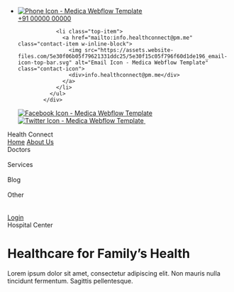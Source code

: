 <!DOCTYPE html>
<html data-wf-domain="https://hippyaki.github.io/HealthConnect/" data-wf-page="5e30f06b05f796620b1ddc26"
  data-wf-site="5e30f06b05f79621331ddc25> 

<head>
  <meta charset="utf-8" />
  <title>Health Connect</title>

  <link rel="apple-touch-icon" sizes="180x180" href="assets/favicon/apple-touch-icon.png">
  <link rel="icon" type="image/png" sizes="32x32" href="assets/favicon/favicon-32x32.png">
  <link rel="icon" type="image/png" sizes="16x16" href="assets/favicon/favicon-16x16.png">
  <link rel="manifest" href="assets/favicon/site.webmanifest">


  <link href="https://unpkg.com/boxicons@2.0.7/css/boxicons.min.css" rel="stylesheet">                     
  <link href="https://assets.website-files.com/5e30f06b05f79621331ddc25/css/medicatemplate.webflow.d2ac5975f.css"
    rel="stylesheet" type="text/css" />
  <link href="https://assets.website-files.com/5e30f06b05f79621331ddc25/5e3b73da7535d74e3c7bdccf_medica.png"
    rel="shortcut icon" type="image/x-icon" />
  <link href="https://assets.website-files.com/5e30f06b05f79621331ddc25/5e3b73e0e2dafae7b5c75931_medica.png"
    rel="apple-touch-icon" />
  
</head>

<body>
  
<div class="page-wrapper">
    
<div id="Header" data-w-id="50020eae-abb3-e75c-0b85-e210a1b2bf79" class="header-wrapper" style="opacity: 1;">
      
<div data-collapse="medium" data-animation="default" data-duration="400" data-easing="ease-in" data-w-id="50020eae-abb3-e75c-0b85-e210a1b2bf7b" data-easing2="ease" role="banner" class="navbar w-nav">
        
<div class="container-default">
          
<div class="w-layout-grid top-bar-wrapper">
            
<div id="w-node-_50020eae-abb3-e75c-0b85-e210a1b2bf7d-a1b2bf79" class="contact-info-wrapper">
              <ul role="list" class="contact-list">
                <li class="top-item">
                  <a href="tel:+91 00000 00000" class="contact-item w-inline-block">
                    <img src="https://assets.website-files.com/5e30f06b05f79621331ddc25/5e30f15c05f796d5e61de195_phone-icon-top-bar.svg" alt="Phone Icon - Medica Webflow Template" class="contact-icon">
                    <div>+91 00000 00000</div>
                  </a>
                </li>
                
                <li class="top-item">
                  <a href="mailto:info.healthconnect@pm.me" class="contact-item w-inline-block">
                    <img src="https://assets.website-files.com/5e30f06b05f79621331ddc25/5e30f15c05f796f60d1de196_email-icon-top-bar.svg" alt="Email Icon - Medica Webflow Template" class="contact-icon">
                    <div>info.healthconnect@pm.me</div>
                  </a>
                </li>
              </ul>
            </div>
            
<div id="w-node-_50020eae-abb3-e75c-0b85-e210a1b2bf89-a1b2bf79" class="social-media-wrapper">
              <a href="#" class="social-media-link w-inline-block">
                <img src="https://assets.website-files.com/5e30f06b05f79621331ddc25/5e3a30890875f805b7e93ec1_facebook-icon.svg" alt="Facebook Icon - Medica Webflow Template" class="social-media-icon">
              </a>
              <a href="#" class="social-media-link w-inline-block">
                <img src="https://assets.website-files.com/5e30f06b05f79621331ddc25/5e3a309b0e42b05a63d435b4_twitter-icon.svg" alt="Twitter Icon - Medica Webflow Template" class="social-media-icon">
              </a>
              <a href="#" class="social-media-link w-inline-block">
                <img src="https://assets.website-files.com/5e2b6f1e3ae71eff67005035/5e2c9d99d2e06754b7a97258_instagram-icon.svg" alt="" class="social-media-icon">
              </a>
            </div>
          </div>
        </div>
        
<div class="container-default">
          
<div class="w-layout-grid nav-menu-wrapper">
            
<div class="logo-details">
              <i class="bx bx-donate-heart"></i>
              <span class="logo_name">Health Connect</span>
            </div>
            <nav role="navigation" id="w-node-_50020eae-abb3-e75c-0b85-e210a1b2bf93-a1b2bf79" class="nav-menu w-nav-menu">
            <a href="/" aria-current="page" class="nav-link-wrap w-nav-link w--current">Home</a>
            <a href="/about" class="nav-link-wrap w-nav-link">About Us</a>
<div data-delay="0" data-hover="false" data-w-id="50020eae-abb3-e75c-0b85-e210a1b2bf98" class="dropdown w-dropdown">
<div class="dropdown-toggle w-dropdown-toggle" id="w-dropdown-toggle-0" aria-controls="w-dropdown-list-0" aria-haspopup="menu" aria-expanded="false" role="button" tabindex="0">
<div class="dropdown-icon w-icon-dropdown-toggle" style="transform: translate3d(0px, 0px, 0px) scale3d(1, 1, 1) rotateX(0deg) rotateY(0deg) rotateZ(0deg) skew(0deg); transform-style: preserve-3d;" aria-hidden="true"></div>



<div>Doctors</div></div>
<nav class="dropdown-list w-dropdown-list" style="transform: translate3d(0px, -12px, 0px) scale3d(1, 1, 1) rotateX(-15deg) rotateY(0deg) rotateZ(0deg) skew(0deg); transform-style: preserve-3d; opacity: 0;" id="w-dropdown-list-0" aria-labelledby="w-dropdown-toggle-0"><a href="/doctors-templates/doctors-template-1" class="dropdown-link w-dropdown-link" tabindex="0">Doctors Template 1</a><a href="/doctors-templates/doctors-template-2" class="dropdown-link w-dropdown-link" tabindex="0">Doctors Template 2</a><a href="https://medicatemplate.webflow.io/doctors/derek-evans" class="dropdown-link w-dropdown-link" tabindex="0">Doctor Individual Template</a></nav></div>
<div data-delay="0" data-hover="false" data-w-id="b327dadf-d0ed-17e5-c756-291e1b9d62c5" class="dropdown w-dropdown">
<div class="dropdown-toggle w-dropdown-toggle" id="w-dropdown-toggle-1" aria-controls="w-dropdown-list-1" aria-haspopup="menu" aria-expanded="false" role="button" tabindex="0">
<div class="dropdown-icon w-icon-dropdown-toggle" style="transform: translate3d(0px, 0px, 0px) scale3d(1, 1, 1) rotateX(0deg) rotateY(0deg) rotateZ(0deg) skew(0deg); transform-style: preserve-3d;" aria-hidden="true"></div>



<div>Services</div></div>
<nav class="dropdown-list w-dropdown-list" style="transform: translate3d(0px, -12px, 0px) scale3d(1, 1, 1) rotateX(-15deg) rotateY(0deg) rotateZ(0deg) skew(0deg); transform-style: preserve-3d; opacity: 0;" id="w-dropdown-list-1" aria-labelledby="w-dropdown-toggle-1"><a href="/services" class="dropdown-link w-dropdown-link" tabindex="0">All Services</a><a href="https://medicatemplate.webflow.io/services/pediatricians" class="dropdown-link w-dropdown-link" tabindex="0">Individual Service Template</a></nav></div>
<div data-delay="0" data-hover="false" data-w-id="50020eae-abb3-e75c-0b85-e210a1b2bfa2" class="dropdown w-dropdown">
<div class="dropdown-toggle w-dropdown-toggle" id="w-dropdown-toggle-2" aria-controls="w-dropdown-list-2" aria-haspopup="menu" aria-expanded="false" role="button" tabindex="0">
<div class="dropdown-icon w-icon-dropdown-toggle" style="transform: translate3d(0px, 0px, 0px) scale3d(1, 1, 1) rotateX(0deg) rotateY(0deg) rotateZ(0deg) skew(0deg); transform-style: preserve-3d;" aria-hidden="true"></div>



<div>Blog</div></div>
<nav class="dropdown-list w-dropdown-list" style="transform: translate3d(0px, -12px, 0px) scale3d(1, 1, 1) rotateX(-15deg) rotateY(0deg) rotateZ(0deg) skew(0deg); transform-style: preserve-3d; opacity: 0;" id="w-dropdown-list-2" aria-labelledby="w-dropdown-toggle-2"><a href="/blog/blog-template-1" class="dropdown-link w-dropdown-link" tabindex="0">Blog Template 1</a><a href="/blog/blog-template-2" class="dropdown-link w-dropdown-link" tabindex="0">Blog Template 2</a><a href="https://medicatemplate.webflow.io/post/when-a-cancer-diagnosis-predicts-future-good-health" class="dropdown-link w-dropdown-link" tabindex="0">Blog Post Template</a></nav></div>
<div data-delay="0" data-hover="false" data-w-id="e2048f99-6cca-412a-1cd0-000c869b7f8b" class="dropdown w-dropdown">
<div class="dropdown-toggle w-dropdown-toggle" id="w-dropdown-toggle-3" aria-controls="w-dropdown-list-3" aria-haspopup="menu" aria-expanded="false" role="button" tabindex="0">
<div class="dropdown-icon w-icon-dropdown-toggle" style="transform: translate3d(0px, 0px, 0px) scale3d(1, 1, 1) rotateX(0deg) rotateY(0deg) rotateZ(0deg) skew(0deg); transform-style: preserve-3d;" aria-hidden="true"></div>



<div>Other</div></div>
<nav class="dropdown-list w-dropdown-list" style="transform: translate3d(0px, -12px, 0px) scale3d(1, 1, 1) rotateX(-15deg) rotateY(0deg) rotateZ(0deg) skew(0deg); transform-style: preserve-3d; opacity: 0;" id="w-dropdown-list-3" aria-labelledby="w-dropdown-toggle-3"><a href="/utility-pages/start-here" class="dropdown-link w-dropdown-link" tabindex="0">Start Here</a><a href="/utility-pages/licenses" class="dropdown-link w-dropdown-link" tabindex="0">Licenses</a><a href="https://medicatemplate.webflow.io/401" class="dropdown-link w-dropdown-link" tabindex="0">Password Protected Page</a><a href="https://medicatemplate.webflow.io/404" class="dropdown-link w-dropdown-link" tabindex="0">404 Not Found Page</a><a href="/utility-pages/styleguide" class="dropdown-link w-dropdown-link" tabindex="0">Styleguide</a><a href="/utility-pages/changelog" class="dropdown-link w-dropdown-link" tabindex="0">Changelog</a></nav></div><a href="login/" class="button-primary default header w-nav-link">Login</a></nav>
<div id="w-node-_50020eae-abb3-e75c-0b85-e210a1b2bfb0-a1b2bf79" class="menu-icon w-nav-button" style="-webkit-user-select: text;" aria-label="menu" role="button" tabindex="0" aria-controls="w-nav-overlay-0" aria-haspopup="menu" aria-expanded="false">
<div class="menu-icon-top-line"></div>
<div class="menu-icon-middle-line"></div>
<div class="menu-icon-bottom-line"></div></div></div></div>
<div class="w-nav-overlay" data-wf-ignore="" id="w-nav-overlay-0"></div></div></div>
<div id="Hero" class="full-image-section wf-section">
<div class="container-default w-container">
<div class="w-layout-grid split-section-grid">
<div id="w-node-af684ee7-055e-79ef-1b13-d5aa208aae56-0b1ddc26" class="split-column content">
<div class="justify-column hero">
<div data-w-id="2f5fc572-757c-f829-5a20-86a8e64f8231" class="subheading-wrapper" style="opacity: 1; transform: translate3d(0px, 0px, 0px) scale3d(1, 1, 1) rotateX(0deg) rotateY(0deg) rotateZ(0deg) skew(0deg); transform-style: preserve-3d;">
<div class="subheading accent">Hospital Center</div>
<div class="sufix-line"></div></div><h1 data-w-id="8a354722-8be0-8511-7231-deb288a89c1a" style="opacity: 1; transform: translate3d(0px, 0px, 0px) scale3d(1, 1, 1) rotateX(0deg) rotateY(0deg) rotateZ(0deg) skew(0deg); transform-style: preserve-3d;">Healthcare for Family’s Health</h1><p data-w-id="92a9f4f6-a612-6cd3-7412-2fb1438e74fa" class="large-paragraph" style="opacity: 1; transform: translate3d(0px, 0px, 0px) scale3d(1, 1, 1) rotateX(0deg) rotateY(0deg) rotateZ(0deg) skew(0deg); transform-style: preserve-3d;">Lorem ipsum dolor sit amet, consectetur adipiscing elit. Non mauris nulla tincidunt fermentum. Sagittis pellentesque.</p>
<div class="mg-top-32px"><a data-w-id="bef07d08-5417-8ed9-f158-6925b8cf2ef9" href="/contact" class="button-primary large w-button" style="opacity: 0;">Book an Appointment</a></div></div></div>
<div class="split-column image hero">
<div data-w-id="45d02740-815a-cc1c-4877-040dd5300553" style="opacity: 1; will-change: transform; transform: translate3d(-86px, 214px, 0px) scale3d(1, 1, 1) rotateX(0deg) rotateY(0deg) rotateZ(0deg) skew(0deg); transform-style: preserve-3d;" class="bg-object-1---hero"><img src="https://assets.website-files.com/5e30f06b05f79621331ddc25/5e310425e800ca41f276c5f9_background-object-1-hero.svg" alt=""></div>
<div data-w-id="5fcc8cd2-b3ac-9ce6-075a-37e9d8c5bb23" style="opacity: 0; will-change: transform; transform: translate3d(-60px, 500px, 0px) scale3d(1, 1, 1) rotateX(0deg) rotateY(0deg) rotateZ(0deg) skew(0deg); transform-style: preserve-3d;" class="bg-object-2---hero"><img src="https://assets.website-files.com/5e30f06b05f79621331ddc25/5e310615cf36f636714a14ee_background-object-2-hero.svg" alt=""></div>
<div class="transition-bg-image hero" style ="background-image: url('assets/img/front-1.jpg');"></div>
<div data-w-id="fb267484-8aea-7fc9-a44c-cb7dfe938c1e" style="display: block; width: 0px; height: 820px;" class="transition-bg-solid"></div></div></div></div></div>
<div class="section section-contact-bar wf-section">
<div class="contact-bar-wrapper">
<div class="w-layout-grid contact-bar-grid">
<div id="w-node-b1c16193-a8e4-9fba-a563-18b977742972-0b1ddc26" data-w-id="b1c16193-a8e4-9fba-a563-18b977742972" class="contact-bar-column" style="opacity: 0;"><img src="https://assets.website-files.com/5e30f06b05f79621331ddc25/5e31091fc3a640f77d1141b1_contact-bar-phone-icon.svg" alt="Contact Us - Medica Webflow Template" class="contact-bar-icon">
<div class="contact-bar-text">
<div class="contact-bar-title">Contact Us</div><a href="tel:4048507080" class="contact-bar-link">(404) 850 - 7080</a><a href="mailto:info@medica.com" class="contact-bar-link">info@medica.com</a></div></div>
<div id="w-node-c2f4a8c0-a7d1-16d4-b8dd-995056e33b29-0b1ddc26" data-w-id="c2f4a8c0-a7d1-16d4-b8dd-995056e33b29" class="contact-bar-column" style="opacity: 0;"><img src="https://assets.website-files.com/5e30f06b05f79621331ddc25/5e310cbae800ca9e25770f6e_contact-bar-clock-icon.svg" alt="Open Hours - Medica Webflow Template" class="contact-bar-icon">
<div class="contact-bar-text">
<div class="contact-bar-title">Open Hours</div>
<div class="contact-bar-item">Mon - Fri: 8:00am to 5:00pm</div>
<div class="contact-bar-item">Saturday: 9:00am to 3:30pm</div>
<div class="contact-bar-item">Sunday: 9:00am to 3:30pm</div></div></div>
<div id="w-node-_8ebb027d-e121-07c0-417d-79903db2ce49-0b1ddc26" data-w-id="8ebb027d-e121-07c0-417d-79903db2ce49" class="contact-bar-column" style="opacity: 0;"><img src="https://assets.website-files.com/5e30f06b05f79621331ddc25/5e310cb3cf36f64d2f4a3c0f_contact-bar-medicine-icon.svg" alt="Services - Medica Webflow Template" class="contact-bar-icon">
<div class="contact-bar-text">
<div class="contact-bar-title">Services</div><a href="https://medica-webflow-template.webflow.io/services/cardiology" class="contact-bar-link">Cardiology</a><a href="https://medica-webflow-template.webflow.io/services/gastroenterologist" class="contact-bar-link">Gastroenterologist</a><a href="https://medica-webflow-template.webflow.io/services/orthopaedic" class="contact-bar-link">Orthopaedic</a></div></div></div>
<div class="scroll-down-wrapper"><a href="#Section2" data-w-id="a307c3d9-32be-481a-a843-b0e6365e46fe" class="scroll-down w-inline-block" style="opacity: 0;"><img src="https://assets.website-files.com/5e30f06b05f79621331ddc25/5e310e83ceeebb943f90393b_arrow-down.svg" alt="Chevron Icon - Medica Webflow Template" class="arrow-scroll-down"></a></div></div></div>
<div class="section section-about-us wf-section">
<div class="container-default w-container">
<div id="Section2" class="w-layout-grid split-section-grid">
<div id="w-node-e9c5233f-7146-6914-7283-06983f4a4e40-0b1ddc26" class="split-column content">
<div class="justify-column">
<div data-w-id="e9c5233f-7146-6914-7283-06983f4a4e42" class="subheading-wrapper" style="opacity: 0;">
<div class="subheading">About us</div>
<div class="sufix-line"></div></div><h2 data-w-id="e9c5233f-7146-6914-7283-06983f4a4e46" style="opacity: 0;">Our Qualified Team is Ready to Help You!</h2><p data-w-id="e9c5233f-7146-6914-7283-06983f4a4e48" style="opacity: 0;">Lorem ipsum dolor sit amet, consectetur adipiscing elit. Non mauris nulla tincidunt fermentum. Sagittis pellentesque.</p>
<div class="mg-top-32px"><a data-w-id="e9c5233f-7146-6914-7283-06983f4a4e4b" href="/about" class="button-primary default w-button" style="opacity: 0;">About Us</a></div></div></div>
<div class="split-column image about-us">
<div data-w-id="e9c5233f-7146-6914-7283-06983f4a4e4e" style="opacity: 0; will-change: transform; transform: translate3d(-60px, 100px, 0px) scale3d(1, 1, 1) rotateX(0deg) rotateY(0deg) rotateZ(0deg) skew(0deg); transform-style: preserve-3d;" class="background-object-about"><img src="https://assets.website-files.com/5e30f06b05f79621331ddc25/5e3119bab76b837d2e2d5a83_background-object-about-us.svg" alt=""></div>
<div class="transition-bg-image about-us"></div>
<div data-w-id="e9c5233f-7146-6914-7283-06983f4a4e53" style="display:block" class="transition-bg-solid about-us"></div></div></div></div></div>
<div class="section section-why-us wf-section">
<div class="container-default w-container">
<div class="w-layout-grid split-section-grid">
<div class="hidden-tablet"></div>
<div id="w-node-adf76295-6499-d943-66f9-d1bce0d3c982-0b1ddc26" class="split-column image why-us">
<div data-w-id="adf76295-6499-d943-66f9-d1bce0d3c983" class="background-object-why-us" style="opacity: 0; will-change: transform; transform: translate3d(38px, 200px, 0px) scale3d(1, 1, 1) rotateX(0deg) rotateY(0deg) rotateZ(0deg) skew(0deg); transform-style: preserve-3d;"><img src="https://assets.website-files.com/5e30f06b05f79621331ddc25/5e31218be800ca63e977d7d8_background-object-why-us.svg" alt=""></div>
<div class="transition-bg-image why-us"></div>
<div data-w-id="adf76295-6499-d943-66f9-d1bce0d3c988" style="display:block" class="transition-bg-solid about-us"></div></div>
<div id="w-node-adf76295-6499-d943-66f9-d1bce0d3c975-0b1ddc26" class="split-column content">
<div class="justify-column">
<div data-w-id="adf76295-6499-d943-66f9-d1bce0d3c977" class="subheading-wrapper" style="opacity: 0;">
<div class="subheading">Why Us</div>
<div class="sufix-line"></div></div><h2 data-w-id="adf76295-6499-d943-66f9-d1bce0d3c97b" style="opacity: 0;">Your Well-Being is our Main Priority.</h2><p data-w-id="adf76295-6499-d943-66f9-d1bce0d3c97d" style="opacity: 0;">Lorem ipsum dolor sit amet, consectetur adipiscing elit. Non mauris nulla tincidunt fermentum. Sagittis pellentesque.</p>
<div class="mg-top-32px"><a data-w-id="adf76295-6499-d943-66f9-d1bce0d3c980" href="/about" class="button-primary default w-button" style="opacity: 0;">Why Us</a></div></div></div></div></div></div>
<div class="section our-services wf-section">
<div class="container-default">
<div data-w-id="d902bd8c-3d8e-4e27-3ada-08cb01ba8dc5" class="subheading-wrapper center" style="opacity: 0;">
<div class="subheading">Our services</div></div><h2 data-w-id="93f9b489-ced5-0ace-74d6-81f5346e1d4c" class="header-h2 center" style="opacity: 0;">Specialties</h2><p data-w-id="5094ce32-27a6-ff42-c7b8-e212401391f4" class="paragraph-default center" style="opacity: 0;">Lorem ipsum dolor sit amet, consectetur adipiscing elit. Non mauris nulla tincidunt fermentum. Sagittis pellentesque.</p>
<div class="services-collection home w-dyn-list">
<div role="list" class="services-grid w-dyn-items">
<div role="listitem" class="w-dyn-item">
<div data-w-id="d740cfe7-516d-7ace-684a-fc3d101df9ee" class="card" style="opacity: 0;"><img src="https://assets.website-files.com/5e31fbcb275ce1b6bb167cb4/5e33a8a0806f6d8fab02c33e_pediatricians-icon.svg" alt="Pediatricians" class="icon-card"><h3>Pediatricians</h3><p class="paragraph-default">Lorem ipsum dolor sit amet, consectetur adipiscing elit. Non mauris nulla tincidunt appet fermentum amet sit.</p>
<div class="mg-top-28px"><a href="/services/pediatricians" class="button-secondary full-width w-button">Learn More</a></div></div></div>
<div role="listitem" class="w-dyn-item">
<div data-w-id="d740cfe7-516d-7ace-684a-fc3d101df9ee" class="card" style="opacity: 0;"><img src="https://assets.website-files.com/5e31fbcb275ce1b6bb167cb4/5e33a8592e40db66bdca8bbd_plastic-surgeons-icon.svg" alt="Plastic Surgeons" class="icon-card"><h3>Plastic Surgeons</h3><p class="paragraph-default">Lorem ipsum dolor sit amet, consectetur adipiscing elit. Non mauris nulla tincidunt appet fermentum amet sit.</p>
<div class="mg-top-28px"><a href="/services/plastic-surgeons" class="button-secondary full-width w-button">Learn More</a></div></div></div>
<div role="listitem" class="w-dyn-item">
<div data-w-id="d740cfe7-516d-7ace-684a-fc3d101df9ee" class="card" style="opacity: 0;"><img src="https://assets.website-files.com/5e31fbcb275ce1b6bb167cb4/5e33a845cf951fb30f205313_ophthalmologists-icon.svg" alt="Ophthalmologists" class="icon-card"><h3>Ophthalmologists</h3><p class="paragraph-default">Lorem ipsum dolor sit amet, consectetur adipiscing elit. Non mauris nulla tincidunt appet fermentum amet sit.</p>
<div class="mg-top-28px"><a href="/services/ophthalmologists" class="button-secondary full-width w-button">Learn More</a></div></div></div></div></div></div>
<div class="mg-top-32px center"><a data-w-id="55fdd6d0-c5ae-07f4-d14e-f1928b17f777" href="/services" class="button-primary default w-button" style="opacity: 0;">Our Services</a></div></div>
<div class="section-banner wf-section">
<div class="container-default w-container">
<div class="w-layout-grid split-section-grid">
<div id="w-node-ddb3dd2b-8950-2628-fcf0-54e84f19d49d-4f19d49b" class="split-column content">
<div class="justify-column">
<div data-w-id="ddb3dd2b-8950-2628-fcf0-54e84f19d49f" class="background-object-banner" style="will-change: transform; transform: translate3d(0px, -82px, 0px) scale3d(1, 1, 1) rotateX(0deg) rotateY(0deg) rotateZ(0deg) skew(0deg); transform-style: preserve-3d;"><img src="https://assets.website-files.com/5e30f06b05f79621331ddc25/5e31f9ec5b016d342c2b5fe3_background-banner-object.svg" alt=""></div>
<div data-w-id="ddb3dd2b-8950-2628-fcf0-54e84f19d4a1" class="subheading-wrapper" style="opacity: 0;">
<div class="subheading white">Book an Appointment</div></div><h2 data-w-id="ddb3dd2b-8950-2628-fcf0-54e84f19d4a4" class="header-h2 white" style="opacity: 0;">Our Medical Team is Ready to Help You.</h2><p data-w-id="ddb3dd2b-8950-2628-fcf0-54e84f19d4a6" class="paragraph-default white" style="opacity: 0;">Lorem ipsum dolor sit amet, consectetur adipiscing elit. Non mauris nulla tincidunt fermentum. Sagittis pellentesque.</p>
<div class="mg-top-32px">
<div class="flex-buttons"><a data-w-id="ddb3dd2b-8950-2628-fcf0-54e84f19d4aa" href="/contact" class="button-primary white w-button" style="opacity: 0;">Contact Us</a><a data-w-id="ddb3dd2b-8950-2628-fcf0-54e84f19d4ac" href="tel:4048507080" class="button-secondary-icon white w-inline-block" style="opacity: 0;"><img src="https://assets.website-files.com/5e30f06b05f79621331ddc25/5e31f518778457356ae87cf8_white-phone-icon.svg" alt="Phone Icon - Medica Webflow Template" class="icon-button">



<div>(404) 850 - 7080</div></a></div></div></div></div>
<div class="split-column image banner">
<div class="transition-bg-image banner-cta"></div>
<div data-w-id="ddb3dd2b-8950-2628-fcf0-54e84f19d4b2" class="transition-bg-solid about-us" style="display: block;"></div></div></div></div></div>
<div class="section wf-section">
<div class="container-default">
<div data-w-id="763710a7-a155-451d-4f52-246cad77c97d" class="subheading-wrapper center" style="opacity: 0;">
<div class="subheading">Recent news</div></div><h2 data-w-id="4cdf0a61-fd29-264a-36c1-2a12dfb31bde" class="header-h2 center" style="opacity: 0;">Our Latest Stories</h2><p data-w-id="d5f7b869-14f7-62b9-41e3-6ab7cc4bbb49" class="paragraph-default center" style="opacity: 0;">Lorem ipsum dolor sit amet, consectetur adipiscing elit. Non mauris nulla tincidunt fermentum. Sagittis pellentesque.</p>
<div class="blog-posts w-dyn-list">
<div role="list" class="collection-list-grid w-dyn-items">
<div data-w-id="5c076b59-43e5-a4f8-1be0-eb645084def0" role="listitem" class="card blog-post w-dyn-item" style="opacity: 0;"><a href="/post/spinal-stabilization-surgery-what-does-it-involve" class="blog-post-wrapper w-inline-block"><img src="https://assets.website-files.com/5e31fbcb275ce1b6bb167cb4/5e61a9be45277063a3433062_blog-image-medica-template.jpg" alt="Spinal Stabilization Surgery: What Does It Involve?" sizes="100vw" srcset="https://assets.website-files.com/5e31fbcb275ce1b6bb167cb4/5e61a9be45277063a3433062_blog-image-medica-template-p-800.jpeg 800w, https://assets.website-files.com/5e31fbcb275ce1b6bb167cb4/5e61a9be45277063a3433062_blog-image-medica-template-p-1080.jpeg 1080w, https://assets.website-files.com/5e31fbcb275ce1b6bb167cb4/5e61a9be45277063a3433062_blog-image-medica-template.jpg 1600w" class="blog-post-image">
<div class="card-content">
<div class="blog-post-date">April 2, 2021</div><h3 class="blog-post-title">Spinal Stabilization Surgery: What Does It Involve?</h3><p>Lorem ipsum dolor sit amet, consectetur adipiscing elit. Non mauris nulla tincidunts egestas.</p>
<div class="blog-post-link-wrapper">
<div class="blog-post-link">Read More</div><img src="https://assets.website-files.com/5e30f06b05f79621331ddc25/5e321b97012ef403257404be_large-arrow-icon.svg" data-w-id="d4b60062-1bf3-e6ec-d67e-d5782210c8b7" alt="" class="arrow-large"></div></div></a></div>
<div data-w-id="5c076b59-43e5-a4f8-1be0-eb645084def0" role="listitem" class="card blog-post w-dyn-item" style="opacity: 0;"><a href="/post/an-endoscopic-minimal-scarring-method-developed" class="blog-post-wrapper w-inline-block"><img src="https://assets.website-files.com/5e31fbcb275ce1b6bb167cb4/5e61a9c8b81ddc53b310b9e4_blog-image-medica-template-2.jpg" alt="An Endoscopic, Minimal Scarring Method Developed" sizes="100vw" srcset="https://assets.website-files.com/5e31fbcb275ce1b6bb167cb4/5e61a9c8b81ddc53b310b9e4_blog-image-medica-template-2-p-800.jpeg 800w, https://assets.website-files.com/5e31fbcb275ce1b6bb167cb4/5e61a9c8b81ddc53b310b9e4_blog-image-medica-template-2-p-1080.jpeg 1080w, https://assets.website-files.com/5e31fbcb275ce1b6bb167cb4/5e61a9c8b81ddc53b310b9e4_blog-image-medica-template-2.jpg 1600w" class="blog-post-image">
<div class="card-content">
<div class="blog-post-date">April 2, 2021</div><h3 class="blog-post-title">An Endoscopic, Minimal Scarring Method Developed</h3><p>Lorem ipsum dolor sit amet, consectetur adipiscing elit. Non mauris nulla tincidunts egestas.</p>
<div class="blog-post-link-wrapper">
<div class="blog-post-link">Read More</div><img src="https://assets.website-files.com/5e30f06b05f79621331ddc25/5e321b97012ef403257404be_large-arrow-icon.svg" data-w-id="d4b60062-1bf3-e6ec-d67e-d5782210c8b7" alt="" class="arrow-large"></div></div></a></div>
<div data-w-id="5c076b59-43e5-a4f8-1be0-eb645084def0" role="listitem" class="card blog-post w-dyn-item" style="opacity: 0;"><a href="/post/does-medicare-cover-eyelid-surgery" class="blog-post-wrapper w-inline-block"><img src="https://assets.website-files.com/5e31fbcb275ce1b6bb167cb4/5e61a9cf4527702750433072_blog-image-medica-template-1.jpg" alt="Does Medicare Cover Eyelid Surgery" sizes="100vw" srcset="https://assets.website-files.com/5e31fbcb275ce1b6bb167cb4/5e61a9cf4527702750433072_blog-image-medica-template-1-p-800.jpeg 800w, https://assets.website-files.com/5e31fbcb275ce1b6bb167cb4/5e61a9cf4527702750433072_blog-image-medica-template-1-p-1080.jpeg 1080w, https://assets.website-files.com/5e31fbcb275ce1b6bb167cb4/5e61a9cf4527702750433072_blog-image-medica-template-1.jpg 1600w" class="blog-post-image">
<div class="card-content">
<div class="blog-post-date">January 9, 2022</div><h3 class="blog-post-title">Does Medicare Cover Eyelid Surgery</h3><p>Lorem ipsum dolor sit amet, consectetur adipiscing elit. Non mauris nulla tincidunts egestas.</p>
<div class="blog-post-link-wrapper">
<div class="blog-post-link">Read More</div><img src="https://assets.website-files.com/5e30f06b05f79621331ddc25/5e321b97012ef403257404be_large-arrow-icon.svg" data-w-id="d4b60062-1bf3-e6ec-d67e-d5782210c8b7" alt="" class="arrow-large"></div></div></a></div></div></div></div></div>
<div class="section section-contact-us wf-section">
<div class="w-layout-grid grid-contact-us">
<div class="form-wrapper"><h2 data-w-id="63e07f26-0ee3-c4ab-8f9d-b5bc872f79dd" style="opacity: 0;">How Can We Help?</h2>
<div data-w-id="138e9714-5c57-6949-ac59-14d628836324" class="w-form" style="opacity: 0;"><form id="email-form" name="email-form" data-name="Email Form" method="get" class="form" aria-label="Email Form"><label for="name" class="label">What is your Name?</label><input type="text" class="input w-input" maxlength="256" name="name" data-name="Name" placeholder="Your Name" id="name" required=""><label for="email" class="label">What is your Email?</label><input type="email" class="input w-input" maxlength="256" name="email" data-name="Email" placeholder="email@youremail.com" id="email" required=""><label for="Phone-Number" class="label">What is your Phone Number?</label><input type="tel" class="input w-input" maxlength="256" name="Phone-Number" data-name="Phone Number" placeholder="(123) 456 -7890" id="Phone-Number" required=""><label for="Message" class="label">Do you have any message for us?</label><textarea id="Message" name="Message" maxlength="5000" placeholder="Let us know how we can help..." data-name="field" class="input text-area w-input"></textarea><input type="submit" value="Send Your Message" data-wait="Please wait..." class="button-primary default w-button"></form>
<div class="success-message w-form-done" tabindex="-1" role="region" aria-label="Email Form success">



<div>Thank you! Your submission has been received!</div></div>
<div class="error-message w-form-fail" tabindex="-1" role="region" aria-label="Email Form failure">



<div>Oops! Something went wrong while submitting the form.</div></div></div></div>
<div id="w-node-_90487ff3-2747-1260-c793-eb718c16f94d-0b1ddc26" class="contact-information"><h3 data-w-id="b4d452eb-1c38-0a28-d6a5-8805d9a0868d" class="contact-info-header" style="opacity: 0;">Need Some Help?</h3>
<div data-w-id="6876fdc2-ede6-a4af-0842-8a8576e7b82f" class="contact-buttons-wrapper" style="opacity: 0;"><a href="tel:(404)547-8704" class="button-icon w-inline-block"><img src="https://assets.website-files.com/5e30f06b05f79621331ddc25/5e323cdde0a920f306739527_phone-icon.svg" alt="Phone Icon - Medica Webflow Template" class="icon-button primary">
<div class="button-secondary-text">Call us Today</div></a>
<div class="mg-top-28px"><a href="mailto:info@medica.com" class="button-secondary-icon large w-inline-block"><img src="https://assets.website-files.com/5e30f06b05f79621331ddc25/5e323ee7f210593431944150_email-icon.svg" alt="Email Icon - Medica Webflow Template" class="icon-button primary">
<div class="button-secondary-text">Send Us a Email</div></a></div></div>
<div class="contact-office-locations"><h3 data-w-id="2df09586-053d-dc6d-ba4f-428771a770aa" class="contact-info-header" style="opacity: 0;">Visit Us</h3>
<div class="w-layout-grid contact-offices-grid">
<div data-w-id="2df09586-053d-dc6d-ba4f-428771a770ad" class="contact-offices-column" style="opacity: 0;"><h4 class="contact-office-location-title">Los Angeles</h4><ul role="list" class="contact-location-list"><li class="location-item"><a href="tel:+1(404)547-8704" class="location-phone">+1 (404) 547 - 8704</a></li><li class="location-item">



<div>209 North Dunbar St.<br>Santa Monica, CA 90403</div></li></ul></div>
<div data-w-id="2df09586-053d-dc6d-ba4f-428771a770b9" class="contact-offices-column" style="opacity: 0;"><h4 class="contact-office-location-title">San Francisco</h4><ul role="list" class="contact-location-list"><li class="location-item"><a href="tel:+1(414)845-3697" class="location-phone">+1 (414) 845 - 3697</a></li><li class="location-item">



<div>58 Middle Point Rd<br>San Francisco, CA</div></li></ul></div></div></div></div></div></div><a href="#Header" data-w-id="1bec2f37-7ae7-d738-3f07-ac161009b7ec" style="opacity: 0; display: none; transform: translate3d(0px, 130px, 0px) scale3d(0.2, 0.2, 1) rotateX(0deg) rotateY(0deg) rotateZ(0deg) skew(0deg); transform-style: preserve-3d;" class="go-up-button w-inline-block"><img src="https://assets.website-files.com/5e30f06b05f79621331ddc25/5e310e83ceeebb943f90393b_arrow-down.svg" alt="Chevron Icon - Medica Webflow Template" class="arrow-scroll-up"></a>
<div class="footer-wrapper">
<div class="container-default">
<div class="w-layout-grid footer-top-grid"><img src="https://assets.website-files.com/5e30f06b05f79621331ddc25/5e326b2ece191136a59cf714_logo-white.svg" data-w-id="5559221c-41b9-c7f7-236f-c0cb4682a9ad" id="w-node-_5559221c-41b9-c7f7-236f-c0cb4682a9ad-4682a9aa" alt="Medica Webflow Template - Logo" class="footer-logo" style="opacity: 0;">
<div id="w-node-_5559221c-41b9-c7f7-236f-c0cb4682a9ae-4682a9aa" data-w-id="5559221c-41b9-c7f7-236f-c0cb4682a9ae" class="social-media-footer" style="opacity: 0;"><a href="#" class="social-media-link w-inline-block"><img src="https://assets.website-files.com/5e30f06b05f79621331ddc25/5e3a30890875f805b7e93ec1_facebook-icon.svg" alt="Facebook Icon - Medica Webflow Template" class="social-media-icon"></a><a href="#" class="social-media-link w-inline-block"><img src="https://assets.website-files.com/5e30f06b05f79621331ddc25/5e3a309b0e42b05a63d435b4_twitter-icon.svg" alt="Tiwtter Icon - Medica Webflow Template" class="social-media-icon"></a><a href="#" class="social-media-link w-inline-block"><img src="https://assets.website-files.com/5e30f06b05f79621331ddc25/5f342b792b0404099509b9ea_instagram-icon.svg" alt="Instagram Icon - Medica Webflow Template" class="social-media-icon"></a></div></div>
<div class="w-layout-grid footer-columns-grid">
<div data-w-id="5559221c-41b9-c7f7-236f-c0cb4682a9b6" class="footer-column" style="opacity: 0;"><h4 class="footer-title">Menu </h4><ul role="list" class="footer-menu"><li class="footer-menu-item"><a href="/" aria-current="page" class="footer-link w--current">Home</a></li><li class="footer-menu-item"><a href="/about" class="footer-link">About Us</a></li><li class="footer-menu-item"><a href="/services" class="footer-link">Services</a></li><li class="footer-menu-item"><a href="/doctors-templates/doctors-template-1" class="footer-link">Doctor Template 1</a></li><li class="footer-menu-item"><a href="/doctors-templates/doctors-template-2" class="footer-link">Doctor Template 2</a></li><li class="footer-menu-item"><a href="/blog/blog-template-1" class="footer-link">Blog Template 1</a></li><li class="footer-menu-item"><a href="/blog/blog-template-2" class="footer-link">Blog Template 2</a></li><li class="footer-menu-item"><a href="/contact" class="footer-link">Contact Us</a></li></ul></div>
<div data-w-id="5559221c-41b9-c7f7-236f-c0cb4682a9c9" class="footer-column" style="opacity: 0;"><h4 class="footer-title">Utility Pages</h4><ul role="list" class="footer-menu"><li class="footer-menu-item"><a href="/utility-pages/styleguide" class="footer-link">Styleguide</a></li><li class="footer-menu-item"><a href="/utility-pages/licenses" class="footer-link">Licenses</a></li><li class="footer-menu-item"><a href="https://medicatemplate.webflow.io/401" class="footer-link">Password Protected</a></li><li class="footer-menu-item"><a href="https://medicatemplate.webflow.io/404" class="footer-link">404 Not Found Page</a></li><li class="footer-menu-item"><a href="/utility-pages/start-here" class="footer-link">Start Here</a></li><li class="footer-menu-item"><a href="/utility-pages/changelog" class="footer-link">Changelog</a></li></ul></div>
<div data-w-id="5559221c-41b9-c7f7-236f-c0cb4682a9dc" class="footer-column" style="opacity: 0;"><h4 class="footer-title">Contact Us</h4><ul role="list" class="footer-contact"><li class="footer-menu-item"><a href="tel:(404)874-4870" class="footer-link-box w-inline-block"><img src="https://assets.website-files.com/5e30f06b05f79621331ddc25/5e30f15c05f796d5e61de195_phone-icon-top-bar.svg" alt="Phone Icon - Medica Webflow Template" class="footer-contact-icon" width="24">
<div class="footer-link">(404) 874 - 4870</div></a></li><li class="footer-menu-item">
<div class="footer-address-block"><img src="https://assets.website-files.com/5e30f06b05f79621331ddc25/5e324271338ff1433b9f2338_pin-icon.svg" alt="Location Icon - Medica Webflow Template" class="footer-contact-icon address">
<div class="footer-address">9663 Fulton Drive Carol Stream, IL 60188</div></div></li><li class="footer-menu-item"><a href="mailto:info@medica.com" class="footer-link-box w-inline-block"><img src="https://assets.website-files.com/5e30f06b05f79621331ddc25/5e30f15c05f796f60d1de196_email-icon-top-bar.svg" alt="Email Icon - Medica Webflow Template" class="footer-contact-icon" width="24">
<div class="footer-link">info@medica.com</div></a></li></ul></div>
<div data-w-id="5559221c-41b9-c7f7-236f-c0cb4682a9ef" class="footer-column" style="opacity: 0;"><h4 class="footer-title">Book an Appointment</h4><p>Lorem ipsum dolor sit amet, consectetur adipiscing elit. Amet maecenas eros elit.</p>
<div class="mg-top-28px"><a href="tel:(404)874-4870" class="button-icon w-inline-block"><img src="https://assets.website-files.com/5e30f06b05f79621331ddc25/5e323cdde0a920f306739527_phone-icon.svg" alt="Phone Icon - Medica Webflow Template" class="icon-button primary">
<div class="button-secondary-text">(404) 874 - 4800</div></a></div></div></div></div>
<div class="footer-bottom"><p data-w-id="5559221c-41b9-c7f7-236f-c0cb4682a9fa" class="copyright" style="opacity: 0;">Medica Template © Copyright | Designed &amp; Developed by <a href="https://brixtemplates.com/" target="_blank">BRIX Templates</a> | &nbsp;<a href="https://webflow.com/">Powered by Webflow</a></p></div></div></div><script src="https://d3e54v103j8qbb.cloudfront.net/js/jquery-3.5.1.min.dc5e7f18c8.js?site=5e30f06b05f79621331ddc25" type="text/javascript" integrity="sha256-9/aliU8dGd2tb6OSsuzixeV4y/faTqgFtohetphbbj0=" crossorigin="anonymous"></script><script src="https://assets.website-files.com/5e30f06b05f79621331ddc25/js/webflow.ce990dc75.js" type="text/javascript"></script><!--[if lte IE 9]><script src="//cdnjs.cloudflare.com/ajax/libs/placeholders/3.0.2/placeholders.min.js"></script><![endif]-->


</body>

</html>
